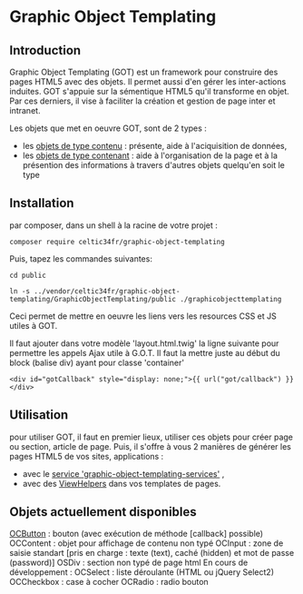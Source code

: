 
Graphic Object Templating
=========================

Introduction
------------
Graphic Object Templating (GOT) est un framework pour construire des pages HTML5 avec des objets. Il permet aussi d'en gérer les inter-actions induites.
GOT s'appuie sur la sémentique HTML5 qu'il transforme en objet. Par ces derniers, il vise à faciliter la création et gestion de page inter et intranet.

Les objets que met en oeuvre GOT, sont de 2 types :
* les [objets de type contenu](doc/objectDataContent.md) : présente, aide à l'aciquisition de données,
* les [objets de type contenant](doc/objectStructureContainer.md) : aide à l'organisation de la page et à la présention des informations à travers d'autres objets quelqu'en soit le type

Installation
------------
par composer, dans un shell à la racine de votre projet :

``composer require celtic34fr/graphic-object-templating``
    
Puis, tapez les commandes suivantes:

``cd public``

``ln -s ../vendor/celtic34fr/graphic-object-templating/GraphicObjectTemplating/public ./graphicobjecttemplating``

Ceci permet de mettre en oeuvre les liens vers les resources CSS et JS utiles à GOT.

Il faut ajouter dans votre modèle 'layout.html.twig' la ligne suivante pour permettre les appels Ajax utile à G.O.T.
Il faut la mettre juste au début du block (balise div) ayant pour classe 'container'

``<div id="gotCallback" style="display: none;">{{ url("got/callback") }}</div>``


Utilisation
-----------
pour utiliser GOT, il faut en premier lieux, utiliser ces objets pour créer page ou section, article de page.
Puis, il s'offre à vous 2 manières de générer les pages HTML5 de vos sites, applications :
* avec le [service 'graphic-object-templating-services'](doc/service.md) ,
* avec des [ViewHelpers](doc/viewHelpers.md) dans vos templates de pages.

Objets actuellement disponibles
-------------------------------
[OCButton](doc/objets/OCButton.md)    : bouton (avec exécution de méthode [callback] possible) 
OCContent   : objet pour affichage de contenu non typé 
OCInput     : zone de saisie standart [pris en charge : texte (text), caché (hidden) et mot de passe (password)] 
OSDiv       : section non typé de page html 
En cours de développement : 
OCSelect    : liste déroulante (HTML ou jQuery Select2) 
OCCheckbox  : case à cocher 
OCRadio     : radio bouton 